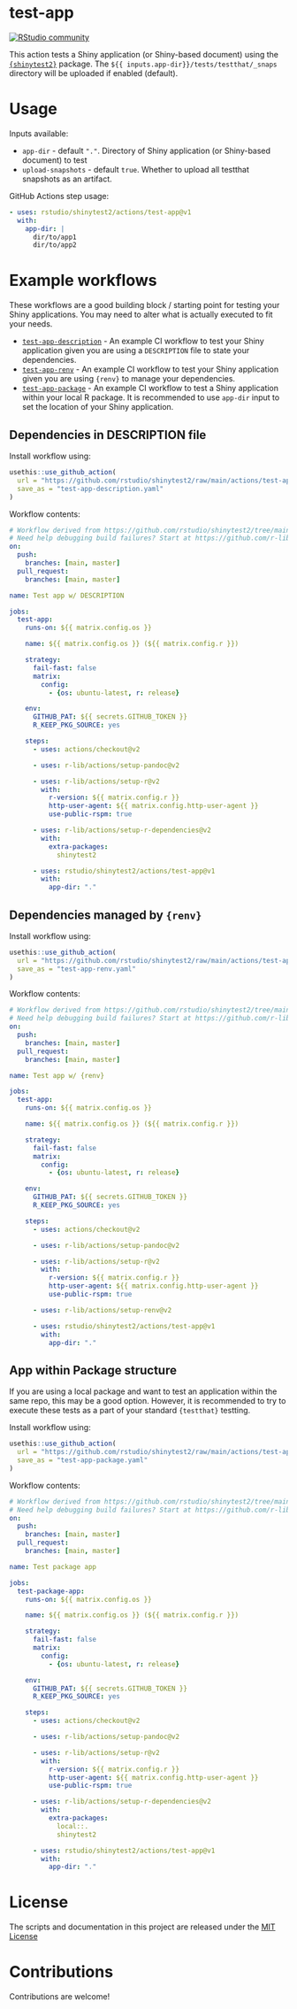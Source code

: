 
<!-- README.md is generated from README.Rmd. Please edit that file -->

# test-app

[![RStudio
community](https://img.shields.io/badge/community-github--actions-blue?style=social&logo=rstudio&logoColor=75AADB)](https://community.rstudio.com/new-topic?category=Package%20development&tags=github-actions)

This action tests a Shiny application (or Shiny-based document) using
the [`{shinytest2}`](https://github.com/rstudio/shinytest2) package. The
`${{ inputs.app-dir}}/tests/testthat/_snaps` directory will be uploaded
if enabled (default).

# Usage

Inputs available:

- `app-dir` - default `"."`. Directory of Shiny application (or
  Shiny-based document) to test
- `upload-snapshots` - default `true`. Whether to upload all testthat
  snapshots as an artifact.

GitHub Actions step usage:

``` yaml
- uses: rstudio/shinytest2/actions/test-app@v1
  with:
    app-dir: |
      dir/to/app1
      dir/to/app2
```

# Example workflows

These workflows are a good building block / starting point for testing
your Shiny applications. You may need to alter what is actually executed
to fit your needs.

- [`test-app-description`](#dependencies-in-description-file) - An
  example CI workflow to test your Shiny application given you are using
  a `DESCRIPTION` file to state your dependencies.
- [`test-app-renv`](#dependencies-managed-by-renv) - An example CI
  workflow to test your Shiny application given you are using `{renv}`
  to manage your dependencies.
- [`test-app-package`](#app-within-package-structure) - An example CI
  workflow to test a Shiny application within your local R package. It
  is recommended to use `app-dir` input to set the location of your
  Shiny application.

## Dependencies in DESCRIPTION file

Install workflow using:

``` r
usethis::use_github_action(
  url = "https://github.com/rstudio/shinytest2/raw/main/actions/test-app/example-test-app-descrption.yaml",
  save_as = "test-app-description.yaml"
)
```

Workflow contents:

``` yaml
# Workflow derived from https://github.com/rstudio/shinytest2/tree/main/actions/test-app/example-test-app-description.yaml
# Need help debugging build failures? Start at https://github.com/r-lib/actions#where-to-find-help
on:
  push:
    branches: [main, master]
  pull_request:
    branches: [main, master]

name: Test app w/ DESCRIPTION

jobs:
  test-app:
    runs-on: ${{ matrix.config.os }}

    name: ${{ matrix.config.os }} (${{ matrix.config.r }})

    strategy:
      fail-fast: false
      matrix:
        config:
          - {os: ubuntu-latest, r: release}

    env:
      GITHUB_PAT: ${{ secrets.GITHUB_TOKEN }}
      R_KEEP_PKG_SOURCE: yes

    steps:
      - uses: actions/checkout@v2

      - uses: r-lib/actions/setup-pandoc@v2

      - uses: r-lib/actions/setup-r@v2
        with:
          r-version: ${{ matrix.config.r }}
          http-user-agent: ${{ matrix.config.http-user-agent }}
          use-public-rspm: true

      - uses: r-lib/actions/setup-r-dependencies@v2
        with:
          extra-packages:
            shinytest2

      - uses: rstudio/shinytest2/actions/test-app@v1
        with:
          app-dir: "."
```

## Dependencies managed by `{renv}`

Install workflow using:

``` r
usethis::use_github_action(
  url = "https://github.com/rstudio/shinytest2/raw/main/actions/test-app/example-test-app-renv.yaml",
  save_as = "test-app-renv.yaml"
)
```

Workflow contents:

``` yaml
# Workflow derived from https://github.com/rstudio/shinytest2/tree/main/actions/test-app/example-test-app-description.yaml
# Need help debugging build failures? Start at https://github.com/r-lib/actions#where-to-find-help
on:
  push:
    branches: [main, master]
  pull_request:
    branches: [main, master]

name: Test app w/ {renv}

jobs:
  test-app:
    runs-on: ${{ matrix.config.os }}

    name: ${{ matrix.config.os }} (${{ matrix.config.r }})

    strategy:
      fail-fast: false
      matrix:
        config:
          - {os: ubuntu-latest, r: release}

    env:
      GITHUB_PAT: ${{ secrets.GITHUB_TOKEN }}
      R_KEEP_PKG_SOURCE: yes

    steps:
      - uses: actions/checkout@v2

      - uses: r-lib/actions/setup-pandoc@v2

      - uses: r-lib/actions/setup-r@v2
        with:
          r-version: ${{ matrix.config.r }}
          http-user-agent: ${{ matrix.config.http-user-agent }}
          use-public-rspm: true

      - uses: r-lib/actions/setup-renv@v2

      - uses: rstudio/shinytest2/actions/test-app@v1
        with:
          app-dir: "."
```

## App within Package structure

If you are using a local package and want to test an application within
the same repo, this may be a good option. However, it is recommended to
try to execute these tests as a part of your standard `{testthat}`
testting.

Install workflow using:

``` r
usethis::use_github_action(
  url = "https://github.com/rstudio/shinytest2/raw/main/actions/test-app/example-test-app-package.yaml",
  save_as = "test-app-package.yaml"
)
```

Workflow contents:

``` yaml
# Workflow derived from https://github.com/rstudio/shinytest2/tree/main/actions/test-app/example-test-app-package.yaml
# Need help debugging build failures? Start at https://github.com/r-lib/actions#where-to-find-help
on:
  push:
    branches: [main, master]
  pull_request:
    branches: [main, master]

name: Test package app

jobs:
  test-package-app:
    runs-on: ${{ matrix.config.os }}

    name: ${{ matrix.config.os }} (${{ matrix.config.r }})

    strategy:
      fail-fast: false
      matrix:
        config:
          - {os: ubuntu-latest, r: release}

    env:
      GITHUB_PAT: ${{ secrets.GITHUB_TOKEN }}
      R_KEEP_PKG_SOURCE: yes

    steps:
      - uses: actions/checkout@v2

      - uses: r-lib/actions/setup-pandoc@v2

      - uses: r-lib/actions/setup-r@v2
        with:
          r-version: ${{ matrix.config.r }}
          http-user-agent: ${{ matrix.config.http-user-agent }}
          use-public-rspm: true

      - uses: r-lib/actions/setup-r-dependencies@v2
        with:
          extra-packages:
            local::.
            shinytest2

      - uses: rstudio/shinytest2/actions/test-app@v1
        with:
          app-dir: "."
```

# License

The scripts and documentation in this project are released under the
[MIT License](LICENSE)

# Contributions

Contributions are welcome!
